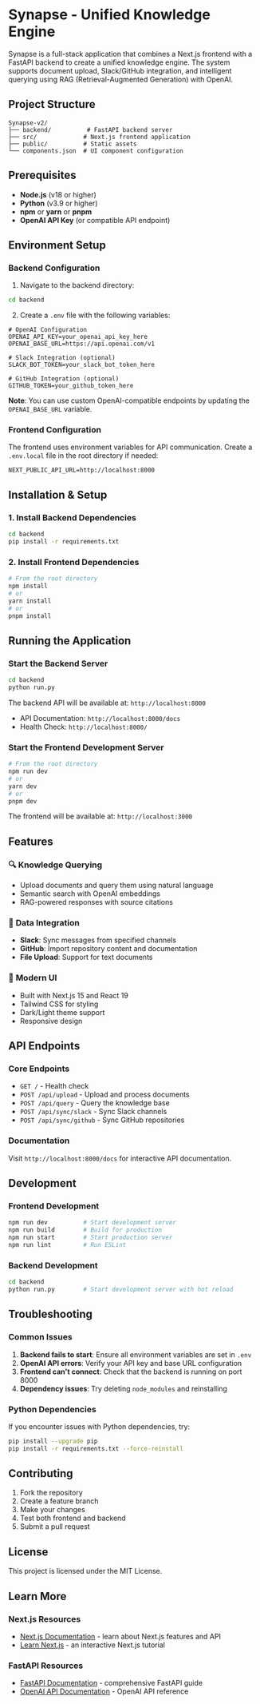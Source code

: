 # Synapse - Unified Knowledge Engine

Synapse is a full-stack application that combines a Next.js frontend with a FastAPI backend to create a unified knowledge engine. The system supports document upload, Slack/GitHub integration, and intelligent querying using RAG (Retrieval-Augmented Generation) with OpenAI.

## Project Structure

```
Synapse-v2/
├── backend/          # FastAPI backend server
├── src/             # Next.js frontend application
├── public/          # Static assets
└── components.json  # UI component configuration
```

## Prerequisites

- **Node.js** (v18 or higher)
- **Python** (v3.9 or higher)
- **npm** or **yarn** or **pnpm**
- **OpenAI API Key** (or compatible API endpoint)

## Environment Setup

### Backend Configuration

1. Navigate to the backend directory:
```bash
cd backend
```

2. Create a `.env` file with the following variables:
```env
# OpenAI Configuration
OPENAI_API_KEY=your_openai_api_key_here
OPENAI_BASE_URL=https://api.openai.com/v1

# Slack Integration (optional)
SLACK_BOT_TOKEN=your_slack_bot_token_here

# GitHub Integration (optional)
GITHUB_TOKEN=your_github_token_here
```

**Note**: You can use custom OpenAI-compatible endpoints by updating the `OPENAI_BASE_URL` variable.

### Frontend Configuration

The frontend uses environment variables for API communication. Create a `.env.local` file in the root directory if needed:
```env
NEXT_PUBLIC_API_URL=http://localhost:8000
```

## Installation & Setup

### 1. Install Backend Dependencies

```bash
cd backend
pip install -r requirements.txt
```

### 2. Install Frontend Dependencies

```bash
# From the root directory
npm install
# or
yarn install
# or
pnpm install
```

## Running the Application

### Start the Backend Server

```bash
cd backend
python run.py
```

The backend API will be available at: `http://localhost:8000`
- API Documentation: `http://localhost:8000/docs`
- Health Check: `http://localhost:8000/`

### Start the Frontend Development Server

```bash
# From the root directory
npm run dev
# or
yarn dev
# or
pnpm dev
```

The frontend will be available at: `http://localhost:3000`

## Features

### 🔍 **Knowledge Querying**
- Upload documents and query them using natural language
- Semantic search with OpenAI embeddings
- RAG-powered responses with source citations

### 🔗 **Data Integration**
- **Slack**: Sync messages from specified channels
- **GitHub**: Import repository content and documentation
- **File Upload**: Support for text documents

### 🎨 **Modern UI**
- Built with Next.js 15 and React 19
- Tailwind CSS for styling
- Dark/Light theme support
- Responsive design

## API Endpoints

### Core Endpoints
- `GET /` - Health check
- `POST /api/upload` - Upload and process documents
- `POST /api/query` - Query the knowledge base
- `POST /api/sync/slack` - Sync Slack channels
- `POST /api/sync/github` - Sync GitHub repositories

### Documentation
Visit `http://localhost:8000/docs` for interactive API documentation.

## Development

### Frontend Development
```bash
npm run dev          # Start development server
npm run build        # Build for production
npm run start        # Start production server
npm run lint         # Run ESLint
```

### Backend Development
```bash
cd backend
python run.py        # Start development server with hot reload
```

## Troubleshooting

### Common Issues

1. **Backend fails to start**: Ensure all environment variables are set in `.env`
2. **OpenAI API errors**: Verify your API key and base URL configuration
3. **Frontend can't connect**: Check that the backend is running on port 8000
4. **Dependency issues**: Try deleting `node_modules` and reinstalling

### Python Dependencies
If you encounter issues with Python dependencies, try:
```bash
pip install --upgrade pip
pip install -r requirements.txt --force-reinstall
```

## Contributing

1. Fork the repository
2. Create a feature branch
3. Make your changes
4. Test both frontend and backend
5. Submit a pull request

## License

This project is licensed under the MIT License.

## Learn More

### Next.js Resources
- [Next.js Documentation](https://nextjs.org/docs) - learn about Next.js features and API
- [Learn Next.js](https://nextjs.org/learn) - an interactive Next.js tutorial

### FastAPI Resources
- [FastAPI Documentation](https://fastapi.tiangolo.com/) - comprehensive FastAPI guide
- [OpenAI API Documentation](https://platform.openai.com/docs) - OpenAI API reference
